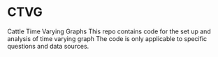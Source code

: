 # CTVG
Cattle Time Varying Graphs
This repo contains code for the set up and analysis of time varying graph 
The code is only applicable to specific questions and data sources. 
